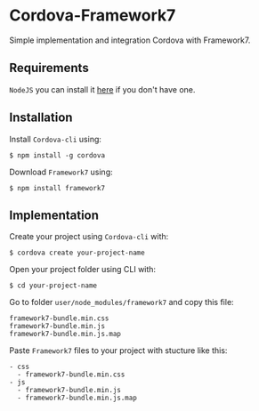 # Cordova-Framework7
Simple implementation and integration Cordova with Framework7.

## Requirements
`NodeJS` you can install it [here](https://nodejs.org/en/)  if you don't have one.

## Installation
Install `Cordova-cli` using:

    $ npm install -g cordova
Download `Framework7` using:

    $ npm install framework7
## Implementation
Create your project using `Cordova-cli` with:

    $ cordova create your-project-name
Open your project folder using CLI with:

    $ cd your-project-name
Go to folder `user/node_modules/framework7` and copy this file:

    framework7-bundle.min.css
    framework7-bundle.min.js
    framework7-bundle.min.js.map
Paste `Framework7` files to your project with stucture like this:

    - css
      - framework7-bundle.min.css
    - js
      - framework7-bundle.min.js
      - framework7-bundle.min.js.map

